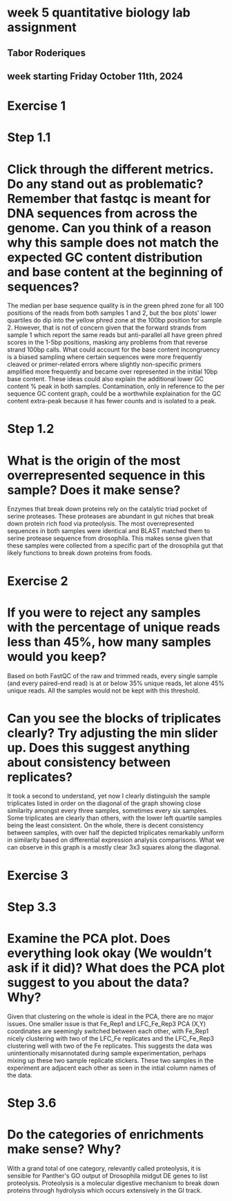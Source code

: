 # week 5 quantitative biology lab assignment
## Tabor Roderiques
## week starting Friday October 11th, 2024

# Exercise 1
# Step 1.1
# Click through the different metrics. Do any stand out as problematic? Remember that fastqc is meant for DNA sequences from across the genome. Can you think of a reason why this sample does not match the expected GC content distribution and base content at the beginning of sequences?
The median per base sequence quality is in the green phred zone for all 100 positions of the reads from both samples 1 and 2, but the box plots' lower quartiles do dip into the yellow phred zone at the 100bp position for sample 2. However, that is not of concern given that the forward strands from sample 1 which report the same reads but anti-parallel all have green phred scores in the 1-5bp positions, masking any problems from that reverse strand 100bp calls. 
What could account for the base content incongruency is a biased sampling where certain sequences were more frequently cleaved or primer-related errors where slightly non-specific primers amplified more frequently and became over represented in the initial 10bp base content. These ideas could also explain the additional lower GC content % peak in both samples. Contamination, only in reference to the per sequence GC content graph, could be a worthwhile explaination for the GC content extra-peak because it has fewer counts and is isolated to a peak. 

# Step 1.2
# What is the origin of the most overrepresented sequence in this sample? Does it make sense?
Enzymes that break down proteins rely on the catalytic triad pocket of serine proteases. These proteases are abundant in gut niches that break down protein rich food via proteolysis. The most overrepresented sequences in both samples were identical and BLAST matched them to serine protease sequence from drosophila. This makes sense given that these samples were collected from a specific part of the drosophila gut that likely functions to break down proteins from foods. 


# Exercise 2
# If you were to reject any samples with the percentage of unique reads less than 45%, how many samples would you keep?
Based on both FastQC of the raw and trimmed reads, every single sample (and every paired-end read) is at or below 35% unique reads, let alone 45% unique reads. All the samples would not be kept with this threshold. 
# Can you see the blocks of triplicates clearly? Try adjusting the min slider up. Does this suggest anything about consistency between replicates?
It took a second to understand, yet now I clearly distinguish the sample triplicates listed in order on the diagonal of the graph showing close similarity amongst every three samples, sometimes every six samples. Some triplicates are clearly than others, with the lower left quartile samples being the least consistent. On the whole, there is decent consistency between samples, with over half the depicted triplicates remarkably uniform in similarity based on differential expression analysis comparisons. What we can observe in this graph is a mostly clear 3x3 squares along the diagonal.


# Exercise 3
# Step 3.3
# Examine the PCA plot. Does everything look okay (We wouldn’t ask if it did)? What does the PCA plot suggest to you about the data? Why?
Given that clustering on the whole is ideal in the PCA, there are no major issues. One smaller issue is that Fe_Rep1 and LFC_Fe_Rep3 PCA (X,Y) coordinates are seemingly switched between each other, with Fe_Rep1 nicely clustering with two of the LFC_Fe replicates and the LFC_Fe_Rep3 clustering well with two of the Fe replicates. This suggests the data was unintentionally misannotated during sample experimentation, perhaps mixing up these two sample replicate stickers. These two samples in the experiment are adjacent each other as seen in the intial column names of the data. 

# Step 3.6
# Do the categories of enrichments make sense? Why?
With a grand total of one category, relevantly called proteolysis, it is sensible for Panther's GO output of Drosophila midgut DE genes to list proteolysis. Proteolysis is a molecular digestive mechanism to break down proteins through hydrolysis which occurs extensively in the GI track. 
